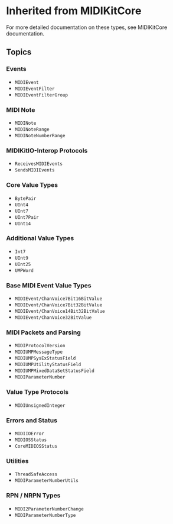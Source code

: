 # Inherited from MIDIKitCore

For more detailed documentation on these types, see MIDIKitCore documentation.

## Topics

### Events

- ``MIDIEvent``
- ``MIDIEventFilter``
- ``MIDIEventFilterGroup``

### MIDI Note

- ``MIDINote``
- ``MIDINoteRange``
- ``MIDINoteNumberRange``

### MIDIKitIO-Interop Protocols

- ``ReceivesMIDIEvents``
- ``SendsMIDIEvents``

### Core Value Types

- ``BytePair``
- ``UInt4``
- ``UInt7``
- ``UInt7Pair``
- ``UInt14``

### Additional Value Types

- ``Int7``
- ``UInt9``
- ``UInt25``
- ``UMPWord``

### Base MIDI Event Value Types

- ``MIDIEvent/ChanVoice7Bit16BitValue``
- ``MIDIEvent/ChanVoice7Bit32BitValue``
- ``MIDIEvent/ChanVoice14Bit32BitValue``
- ``MIDIEvent/ChanVoice32BitValue``

### MIDI Packets and Parsing

- ``MIDIProtocolVersion``
- ``MIDIUMPMessageType``
- ``MIDIUMPSysExStatusField``
- ``MIDIUMPUtilityStatusField``
- ``MIDIUMPMixedDataSetStatusField``
- ``MIDIParameterNumber``

### Value Type Protocols

- ``MIDIUnsignedInteger``

### Errors and Status

- ``MIDIIOError``
- ``MIDIOSStatus``
- ``CoreMIDIOSStatus``

### Utilities

- ``ThreadSafeAccess``
- ``MIDIParameterNumberUtils``

### RPN / NRPN Types

- ``MIDI2ParameterNumberChange``
- ``MIDIParameterNumberType``

